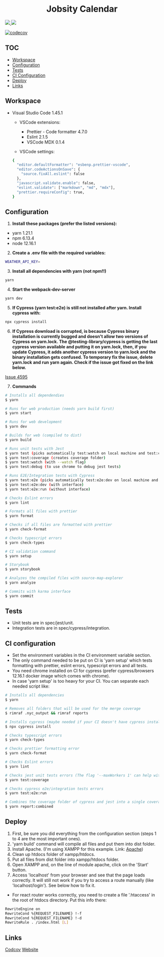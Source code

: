 <h1 align="center">
  Jobsity Calendar
</h1>

<a align="center" href="./CHANGELOG.md">
  <img src="https://img.shields.io/badge/version-1.0.0-blue" />
</a>

<a align="center" href="https://travis-ci.com/github/DanielFerrariR/jobsity-calendar">
  <img src="https://travis-ci.com/DanielFerrariR/jobsity-calendar.svg?branch=master" />
</a>

[![codecov](https://codecov.io/gh/DanielFerrariR/jobsity-calendar/branch/master/graph/badge.svg?token=4VW1RJZ44J)](https://codecov.io/gh/DanielFerrariR/jobsity-calendar/branch/master)

## TOC

- [Workspace](#workspace)
- [Configuration](#configuration)
- [Tests](#tests)
- [CI Configuration](#ci-configuration)
- [Deploy](#deploy)
- [Links](#links)

## Workspace

- Visual Studio Code 1.45.1

  - VSCode extensions:

    - Prettier - Code formatter 4.7.0
    - Eslint 2.1.5
    - VSCode MDX 0.1.4

  - VSCode settings:

  ```sh
  {
    "editor.defaultFormatter": "esbenp.prettier-vscode",
    "editor.codeActionsOnSave": {
      "source.fixAll.eslint": false
    },
    "javascript.validate.enable": false,
    "eslint.validate": ["markdown", "md", "mdx"],
    "prettier.requireConfig": true,
  }
  ```

## Configuration

1. **Install these packages (prefer the listed versions):**

- yarn 1.21.1
- npm 6.13.4
- node 12.16.1

2. **Create a .env file with the required variables:**

```sh
WEATHER_API_KEY=
```

3. **Install all dependencies with yarn (not npm!!)**

```sh
yarn
```

4. **Start the webpack-dev-server**

```sh
yarn dev
```

5. **If Cypress (yarn test:e2e) is still not installed after yarn. Install cypress with:**

```sh
npx cypress install
```

6. **If Cypress download is corrupted, is because Cypress binary installation is currently bugged and doesn't allow two versions of Cypress on yarn.lock. The @testing-library/cypress is getting the last cypress version available and putting it on yarn.lock, then, if you update Cypress, it adds another cypress version to yarn.lock and the binary installation gets confused. To temporary fix the issue, delete yarn.lock and run yarn again. Check if the issue got fixed on the link below.**

[Issue 4595](https://github.com/cypress-io/cypress/issues/4595)

7. **Commands**

```bash
# Installs all dependendies
$ yarn

# Runs for web production (needs yarn build first)
$ yarn start

# Runs for web development
$ yarn dev

# Builds for web (compiled to dist)
$ yarn build

# Runs unit tests with Jest
$ yarn test (picks automatically test:watch on local machine and test:coverage on CI)
$ yarn test:coverage (creates coverage folder)
$ yarn test:watch (with --watch flag)
$ yarn test:debug (to use chrome to debug jest tests)

# Runs E2E/Integration tests with Cypress
$ yarn test:e2e (picks automatically test:e2e:dev on local machine and test:e2e:run on CI)
$ yarn test:e2e:dev (with interface)
$ yarn test:e2e:run (without interface)

# Checks Eslint errors
$ yarn lint

# Formats all files with prettier
$ yarn format

# Checks if all files are formatted with prettier
$ yarn check-format

# Checks typescript errors
$ yarn check-types

# CI validation command
$ yarn setup

# Storybook
$ yarn storybook

# Analyzes the compiled files with source-map-explorer
$ yarn analyze

# Commits with karma interface
$ yarn commit
```

## Tests

- Unit tests are in spec/jest/unit.
- Integration tests are in spec/cypress/integration.

## CI configuration

- Set the environment variables in the CI environment variable section.
- The only command needed to be put on CI is 'yarn setup' which tests formatting with prettier, eslint errors, typescript errors and all tests.
- You need chrome installed on CI for cypress (prefer cypress/browsers 12.16.1 docker image which comes with chrome).
- In case 'yarn setup' is too heavy for your CI. You can separate each needed script like:

```bash
# Installs all dependencies
$ yarn

# Removes all folders that will be used for the merge coverage
$ rimraf .nyc_output && rimraf reports

# Installs cypress (maybe needed if your CI doesn't have cypress installed)
$ npx cypress install

# Checks typescript errors
$ yarn check-types

# Checks prettier formatting error
$ yarn check-format

# Checks Eslint errors
$ yarn lint

# Checks jest unit tests errors (The flag '--maxWorkers 1' can help with heavy memory usage on CI)
$ yarn test:coverage

# Checks cypress e2e/integration tests errors
$ yarn test:e2e:run

# Combines the coverage folder of cypress and jest into a single coverage folder
$ yarn report:combined
```

## Deploy

1. First, be sure you did everything from the configuration section (steps 1 to 4 are the most important ones).
2. 'yarn build' command will compile all files and put them into dist folder.
3. Install Apache. (I'm using XAMPP for this example. Link: [Apache](https://www.apachefriends.org/download.html))
4. Clean up htdocs folder of xampp/htdocs.
5. Put all files from dist folder into xampp/htdocs folder.
6. Open XAMPP and, on the line of module apache, click on the 'Start' button.
7. Access 'localhost' from your browser and see that the page loads correctly. It will still not work if you try to access a route manually (like 'localhost/login'). See below how to fix it.

- For react router works correctly, you need to create a file '.htaccess' in the root of htdocs directory. Put this info there:

```bash
RewriteEngine on
RewriteCond %{REQUEST_FILENAME} !-f
RewriteCond %{REQUEST_FILENAME} !-d
RewriteRule . /index.html [L]
```

## Links

[Codcov](https://codecov.io/gh/DanielFerrariR/jobsity-calendar/branch/master)
[Website](https://5f8f07a72abdb00008ed1822--angry-meitner-775e94.netlify.app)
